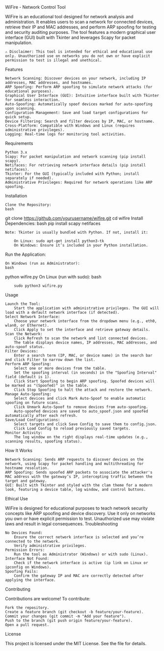 WiFire - Network Control Tool

WiFire is an educational tool designed for network analysis and administration. It enables users to scan a network for connected devices, retrieve their IP and MAC addresses, and perform ARP spoofing for testing and security auditing purposes. The tool features a modern graphical user interface (GUI) built with Tkinter and leverages Scapy for packet manipulation.

    ⚠️ Disclaimer: This tool is intended for ethical and educational use only. Unauthorized use on networks you do not own or have explicit permission to test is illegal and unethical.

Features

    Network Scanning: Discover devices on your network, including IP addresses, MAC addresses, and hostnames.
    ARP Spoofing: Perform ARP spoofing to simulate network attacks (for educational purposes).
    Graphical User Interface (GUI): Intuitive interface built with Tkinter for seamless interaction.
    Auto-Spoofing: Automatically spoof devices marked for auto-spoofing upon scanning.
    Configuration Management: Save and load target configurations for quick setup.
    Device Filtering: Search and filter devices by IP, MAC, or hostname.
    Cross-Platform: Compatible with Windows and Linux (requires administrative privileges).
    Logging: Real-time logs for monitoring tool activities.

Requirements

    Python 3.x
    Scapy: For packet manipulation and network scanning (pip install scapy).
    Netifaces: For retrieving network interface details (pip install netifaces).
    Tkinter: For the GUI (typically included with Python; install separately if needed).
    Administrative Privileges: Required for network operations like ARP spoofing.

Installation

    Clone the Repository:
    bash

git clone https://github.com/yourusername/wifire.git
cd wifire
Install Dependencies:
bash
pip install scapy netifaces

    Note: Tkinter is usually bundled with Python. If not, install it:

        On Linux: sudo apt-get install python3-tk
        On Windows: Ensure it’s included in your Python installation.

Run the Application:

    On Windows (run as Administrator):
    bash

python wifire.py
On Linux (run with sudo):
bash

        sudo python3 wifire.py

Usage

    Launch the Tool:
        Start the application with administrative privileges. The GUI will load with a default network interface (if detected).
    Select Network Interface:
        Choose your network interface from the dropdown menu (e.g., eth0, wlan0, or Ethernet).
        Click Apply to set the interface and retrieve gateway details.
    Scan the Network:
        Click Refresh to scan the network and list connected devices.
        The table displays device names, IP addresses, MAC addresses, and auto-spoof status.
    Filter Devices:
        Enter a search term (IP, MAC, or device name) in the search bar and click Filter to narrow down the list.
    Perform ARP Spoofing:
        Select one or more devices from the table.
        Set the spoofing interval (in seconds) in the "Spoofing Interval" field (default is 1).
        Click Start Spoofing to begin ARP spoofing. Spoofed devices will be marked as "(Spoofed)" in the table.
        Click Stop Spoofing to halt the attack and restore the network.
    Manage Auto-Spoofing:
        Select devices and click Mark Auto-Spoof to enable automatic spoofing on future scans.
        Click Unmark Auto-Spoof to remove devices from auto-spoofing.
        Auto-spoofed devices are saved to auto_spoof.json and spoofed automatically after each refresh.
    Save/Load Configurations:
        Select targets and click Save Config to save them to config.json.
        Click Load Config to reload previously saved targets.
    Monitor Activity:
        The log window on the right displays real-time updates (e.g., scanning results, spoofing status).

How It Works

    Network Scanning: Sends ARP requests to discover devices on the network, using Scapy for packet handling and multithreading for hostname resolution.
    ARP Spoofing: Sends spoofed ARP packets to associate the attacker's MAC address with the gateway’s IP, intercepting traffic between the target and gateway.
    GUI: Built with Tkinter and styled with the clam theme for a modern look, featuring a device table, log window, and control buttons.

Ethical Use

WiFire is designed for educational purposes to teach network security concepts like ARP spoofing and device discovery. Use it only on networks you own or have explicit permission to test. Unauthorized use may violate laws and result in legal consequences.
Troubleshooting

    No Devices Found:
        Ensure the correct network interface is selected and you’re connected to the network.
        Verify administrative privileges.
    Permission Errors:
        Run the tool as Administrator (Windows) or with sudo (Linux).
    Interface Not Found:
        Check if the network interface is active (ip link on Linux or ipconfig on Windows).
    Spoofing Fails:
        Confirm the gateway IP and MAC are correctly detected after applying the interface.

Contributing

Contributions are welcome! To contribute:

    Fork the repository.
    Create a feature branch (git checkout -b feature/your-feature).
    Commit your changes (git commit -m "Add your feature").
    Push to the branch (git push origin feature/your-feature).
    Open a pull request.

License

This project is licensed under the MIT License. See the  file for details.

